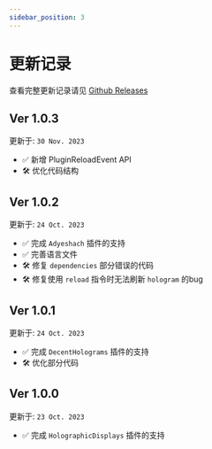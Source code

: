 ```yaml
---
sidebar_position: 3
---
```


# 更新记录

查看完整更新记录请见 [Github Releases](https://github.com/L1-An/YuSpawnerHologram/releases)

## Ver 1.0.3

更新于: `30 Nov. 2023`

- ✅ 新增 PluginReloadEvent API
- 🛠 优化代码结构

## Ver 1.0.2

更新于: `24 Oct. 2023`

- ✅ 完成 `Adyeshach` 插件的支持
- ✅ 完善语言文件
- 🛠 修复 `dependencies` 部分错误的代码
- 🛠 修复使用 `reload` 指令时无法刷新 `hologram` 的bug

## Ver 1.0.1

更新于: `24 Oct. 2023`

- ✅ 完成 `DecentHolograms` 插件的支持
- 🛠 优化部分代码

## Ver 1.0.0

更新于: `23 Oct. 2023`

- ✅ 完成 `HolographicDisplays` 插件的支持